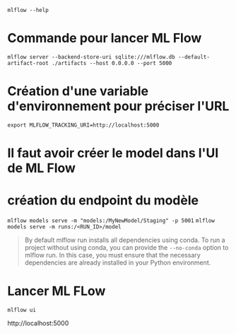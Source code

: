 `mlflow --help`

# Commande pour lancer ML Flow
`mlflow server --backend-store-uri sqlite:///mlflow.db --default-artifact-root ./artifacts --host 0.0.0.0 --port 5000`

# Création d'une variable d'environnement pour préciser l'URL
`export MLFLOW_TRACKING_URI=http://localhost:5000`

# Il faut avoir créer le model dans l'UI de ML Flow
# création du endpoint du modèle
`mlflow models serve -m "models:/MyNewModel/Staging" -p 5001`
`mlflow models serve -m runs:/<RUN_ID>/model`

> By default mlflow run installs all dependencies using conda. To run a project without using conda, you can provide the `--no-conda` option to mlflow run. In this case, you must ensure that the necessary dependencies are already installed in your Python environment.

# Lancer ML FLow
`mlflow ui`

http://localhost:5000
